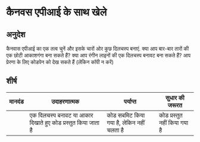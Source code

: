 # कैनवस एपीआई के साथ खेले

## अनुदेश

कैनवास एपीआई का एक तत्व चुनें और इसके चारों ओर कुछ दिलचस्प बनाएं. क्या आप बार-बार तारों की एक छोटी आकाशगंगा बना सकते हैं? क्या आप रंगीन लाइनों की एक दिलचस्प बनावट बना सकते हैं? आप प्रेरणा के लिए कोडपेन को देख सकते हैं (लेकिन कॉपी न करें)

## शीर्ष

| मानदंड | उदाहरणात्मक                                                   | पर्याप्त                                  | सुधार की जरूरत                |
| ------ | ------------------------------------------------------------- | ----------------------------------------- | ----------------------------- |
|        | एक दिलचस्प बनावट या आकार दिखाते हुए कोड प्रस्तुत किया जाता है | कोड सबमिट किया गया है, लेकिन नहीं चलता है | कोड प्रस्तुत नहीं किया गया है |
